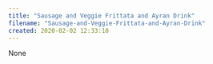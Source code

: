```yaml
---
title: "Sausage and Veggie Frittata and Ayran Drink"
filename: "Sausage-and-Veggie-Frittata-and-Ayran-Drink"
created: 2020-02-02 12:33:10
---
```

None
